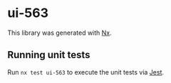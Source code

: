 # ui-563

This library was generated with [Nx](https://nx.dev).

## Running unit tests

Run `nx test ui-563` to execute the unit tests via [Jest](https://jestjs.io).
